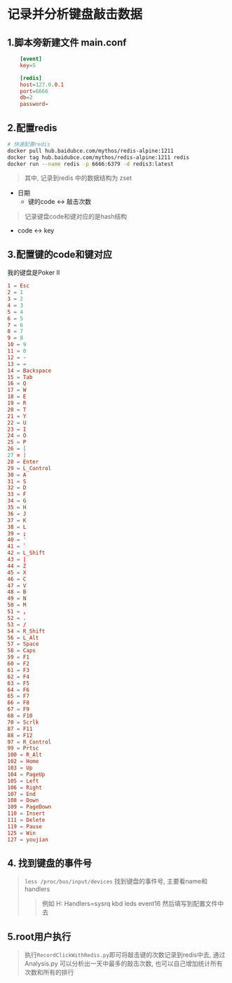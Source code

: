 # 记录并分析键盘敲击数据

## 1.脚本旁新建文件 main.conf
```conf
    [event]
    key=5

    [redis]
    host=127.0.0.1
    port=6666
    db=2
    password=
```

## 2.配置redis
```sh
# 快速配置redis
docker pull hub.baidubce.com/mythos/redis-alpine:1211
docker tag hub.baidubce.com/mythos/redis-alpine:1211 redis
docker run --name redis -p 6666:6379 -d redis3:latest
```
> 其中, 记录到redis 中的数据结构为 zset  
- 日期
    - 键的code <-> 敲击次数 
> 记录键盘code和键对应的是hash结构
- code <-> key

## 3.配置键的code和键对应
我的键盘是Poker II
```conf
1 = Esc
2 = 1
3 = 2
4 = 3
5 = 4
6 = 5
7 = 6
8 = 7
9 = 8
10 = 9
11 = 0
12 = -
13 = =
14 = Backspace
15 = Tab
16 = Q
17 = W
18 = E
19 = R
20 = T
21 = Y
22 = U
23 = I
24 = O
25 = P
26 = [
27 = ]
28 = Enter
29 = L_Control
30 = A
31 = S
32 = D
33 = F
34 = G
35 = H
36 = J
37 = K
38 = L
39 = ;
40 = '
41 = `
42 = L_Shift
43 = |
44 = Z
45 = X
46 = C
47 = V
48 = B
49 = N
50 = M
51 = ,
52 = .
53 = /
54 = R_Shift
56 = L_Alt
57 = Space
58 = Caps
59 = F1
60 = F2
61 = F3
62 = F4
63 = F5
64 = F6
65 = F7
66 = F8
67 = F9
68 = F10
70 = Scrlk
87 = F11
88 = F12
97 = R_Control
99 = Prtsc
100 = R_Alt
102 = Home
103 = Up
104 = PageUp
105 = Left
106 = Right
107 = End
108 = Down
109 = PageDown
110 = Insert
111 = Delete
119 = Pause
125 = Win
127 = youjian
```

## 4. 找到键盘的事件号
> `less /proc/bus/input/devices` 找到键盘的事件号, 主要看name和handlers
>> 例如  H: Handlers=sysrq kbd leds event16
>> 然后填写到配置文件中去

## 5.root用户执行
> 执行`RecordClickWithRedis.py`即可将敲击键的次数记录到redis中去, 通过 Analysis.py 可以分析出一天中最多的敲击次数, 也可以自己增加统计所有次数和所有的排行
